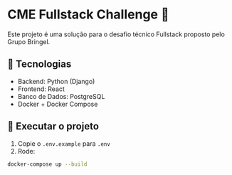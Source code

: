 # CME Fullstack Challenge 🚀

Este projeto é uma solução para o desafio técnico Fullstack proposto pelo Grupo Bringel.

## 🧰 Tecnologias

- Backend: Python (Django)
- Frontend: React
- Banco de Dados: PostgreSQL
- Docker + Docker Compose

## 🚀 Executar o projeto

1. Copie o `.env.example` para `.env`
2. Rode:

```bash
docker-compose up --build
